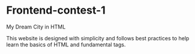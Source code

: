# Frontend-contest-1
 My Dream City in HTML 

This website is designed with simplicity and follows best practices to help  learn the basics of HTML and fundamental tags.
